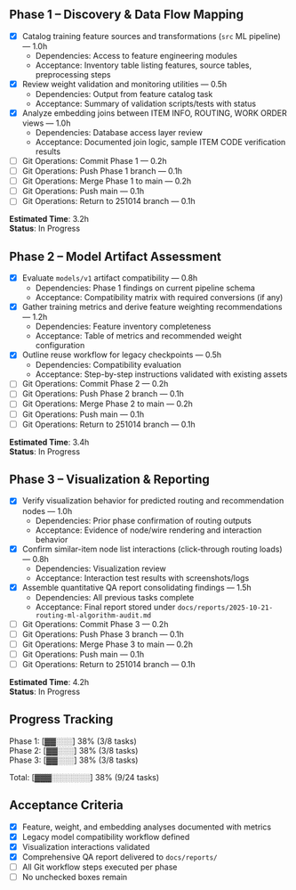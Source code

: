 ## Phase 1 – Discovery & Data Flow Mapping

- [x] Catalog training feature sources and transformations (`src` ML pipeline) — 1.0h
  - Dependencies: Access to feature engineering modules
  - Acceptance: Inventory table listing features, source tables, preprocessing steps
- [x] Review weight validation and monitoring utilities — 0.5h
  - Dependencies: Output from feature catalog task
  - Acceptance: Summary of validation scripts/tests with status
- [x] Analyze embedding joins between ITEM INFO, ROUTING, WORK ORDER views — 1.0h
  - Dependencies: Database access layer review
  - Acceptance: Documented join logic, sample ITEM CODE verification results
- [ ] Git Operations: Commit Phase 1 — 0.2h
- [ ] Git Operations: Push Phase 1 branch — 0.1h
- [ ] Git Operations: Merge Phase 1 to main — 0.2h
- [ ] Git Operations: Push main — 0.1h
- [ ] Git Operations: Return to 251014 branch — 0.1h

**Estimated Time**: 3.2h  
**Status**: In Progress

## Phase 2 – Model Artifact Assessment

- [x] Evaluate `models/v1` artifact compatibility — 0.8h
  - Dependencies: Phase 1 findings on current pipeline schema
  - Acceptance: Compatibility matrix with required conversions (if any)
- [x] Gather training metrics and derive feature weighting recommendations — 1.2h
  - Dependencies: Feature inventory completeness
  - Acceptance: Table of metrics and recommended weight configuration
- [x] Outline reuse workflow for legacy checkpoints — 0.5h
  - Dependencies: Compatibility evaluation
  - Acceptance: Step-by-step instructions validated with existing assets
- [ ] Git Operations: Commit Phase 2 — 0.2h
- [ ] Git Operations: Push Phase 2 branch — 0.1h
- [ ] Git Operations: Merge Phase 2 to main — 0.2h
- [ ] Git Operations: Push main — 0.1h
- [ ] Git Operations: Return to 251014 branch — 0.1h

**Estimated Time**: 3.4h  
**Status**: In Progress

## Phase 3 – Visualization & Reporting

- [x] Verify visualization behavior for predicted routing and recommendation nodes — 1.0h
  - Dependencies: Prior phase confirmation of routing outputs
  - Acceptance: Evidence of node/wire rendering and interaction behavior
- [x] Confirm similar-item node list interactions (click-through routing loads) — 0.8h
  - Dependencies: Visualization review
  - Acceptance: Interaction test results with screenshots/logs
- [x] Assemble quantitative QA report consolidating findings — 1.5h
  - Dependencies: All previous tasks complete
  - Acceptance: Final report stored under `docs/reports/2025-10-21-routing-ml-algorithm-audit.md`
- [ ] Git Operations: Commit Phase 3 — 0.2h
- [ ] Git Operations: Push Phase 3 branch — 0.1h
- [ ] Git Operations: Merge Phase 3 to main — 0.2h
- [ ] Git Operations: Push main — 0.1h
- [ ] Git Operations: Return to 251014 branch — 0.1h

**Estimated Time**: 4.2h  
**Status**: In Progress

## Progress Tracking

Phase 1: [▓▓░░░] 38% (3/8 tasks)  
Phase 2: [▓▓░░░] 38% (3/8 tasks)  
Phase 3: [▓▓░░░] 38% (3/8 tasks)  

Total: [▓▓▓░░░░░░░] 38% (9/24 tasks)

## Acceptance Criteria

- [x] Feature, weight, and embedding analyses documented with metrics
- [x] Legacy model compatibility workflow defined
- [x] Visualization interactions validated
- [x] Comprehensive QA report delivered to `docs/reports/`
- [ ] All Git workflow steps executed per phase
- [ ] No unchecked boxes remain
